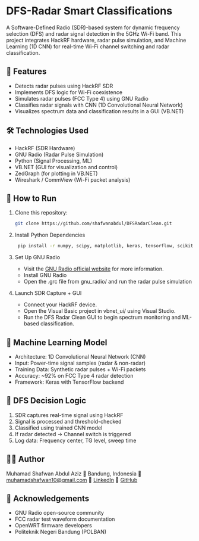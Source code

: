 # DFS-Radar Smart Classifications

A Software-Defined Radio (SDR)-based system for dynamic frequency selection (DFS) and radar signal detection in the 5GHz Wi-Fi band. This project integrates HackRF hardware, radar pulse simulation, and Machine Learning (1D CNN) for real-time Wi-Fi channel switching and radar classification.

## 📌 Features
- Detects radar pulses using HackRF SDR
- Implements DFS logic for Wi-Fi coexistence
- Simulates radar pulses (FCC Type 4) using GNU Radio
- Classifies radar signals with CNN (1D Convolutional Neural Network)
- Visualizes spectrum data and classification results in a GUI (VB.NET)

## 🛠 Technologies Used
- HackRF (SDR Hardware)
- GNU Radio (Radar Pulse Simulation)
- Python (Signal Processing, ML)
- VB.NET (GUI for visualization and control)
- ZedGraph (for plotting in VB.NET)
- Wireshark / CommView (Wi-Fi packet analysis)

## 🚀 How to Run

1. Clone this repository:
   ```bash
   git clone https://github.com/shafwanabdul/DFSRadarClean.git
2. Install Python Dependencies
   ```bash
    pip install -r numpy, scipy, matplotlib, keras, tensorflow, scikit-learn
3. Set Up GNU Radio
   - Visit the [GNU Radio official website](https://www.gnuradio.org/) for more information.
   - Install GNU Radio
   - Open the .grc file from gnu_radio/ and run the radar pulse simulation
     
4. Launch SDR Capture + GUI
   - Connect your HackRF device.
   - Open the Visual Basic project in vbnet_ui/ using Visual Studio.
   - Run the DFS Radar Clean GUI to begin spectrum monitoring and ML-based classification.
  
## 🤖 Machine Learning Model
- Architecture: 1D Convolutional Neural Network (CNN)
- Input: Power-time signal samples (radar & non-radar)
- Training Data: Synthetic radar pulses + Wi-Fi packets
- Accuracy: ~92% on FCC Type 4 radar detection
- Framework: Keras with TensorFlow backend

## 🧠 DFS Decision Logic
1. SDR captures real-time signal using HackRF
2. Signal is processed and threshold-checked
3. Classified using trained CNN model
4. If radar detected → Channel switch is triggered
5. Log data: Frequency center, TG level, sweep time

## 👨‍💻 Author
Muhamad Shafwan Abdul Aziz
📍 Bandung, Indonesia
📧 muhamadshafwan10@gmail.com
🔗 [LinkedIn](https://www.linkedin.com/in/shafwanabdul/)
🐙 [GitHub](https://github.com/shafwanabdul/)

## 🙏 Acknowledgements
- GNU Radio open-source community
- FCC radar test waveform documentation
- OpenWRT firmware developers
- Politeknik Negeri Bandung (POLBAN)
